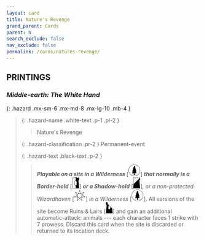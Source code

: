 ```yaml
---
layout: card
title: Nature's Revenge
grand_parent: Cards
parent: N
search_exclude: false
nav_exclude: false
permalink: /cards/natures-revenge/
---
```


## PRINTINGS


### _Middle-earth: The White Hand_

{: .hazard .mx-sm-6 .mx-md-8 .mx-lg-10 .mb-4 }
> {: .hazard-name .white-text .p-1 .pl-2 }
> > <div class="hazard-mp"></div>
> > <div class="card-name">Nature's Revenge</div>
>
> {: .hazard-classification .pr-2 }
> Permanent-event
>
> {: .hazard-text .black-text .p-2 }
> > ***Playable on a site in a Wilderness*** <nobr>[<img src="/assets/images/wilderness.svg">]</nobr> ***that normally is a Border-hold*** <nobr>[<img src="/assets/images/border-hold.svg">]</nobr> ***or a Shadow-hold*** <nobr>[<img src="/assets/images/shadow-hold.svg">]</nobr>_, or a non-protected Wizardhaven_ <nobr>[<img src="/assets/images/free-haven.svg">]</nobr> _in a Wilderness_ <nobr>[<img src="/assets/images/wilderness.svg">]</nobr>. All versions of the site become Ruins & Lairs <nobr>[<img src="/assets/images/ruinlair.svg">]</nobr> and gain an additional automatic-attack: animals --- each character faces 1 strike with 7 prowess. Discard this card when the site is discarded or returned to its location deck.  
>
